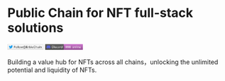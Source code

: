 # Public Chain for NFT full-stack solutions

[<img src=https://github.com/erbieio/.github/blob/main/profile/twitter.png width=16% height=30% />](https://twitter.com/ErbieChain)
[<img src=https://github.com/erbieio/.github/blob/main/profile/discord.png width=17% height=30% />](https://discord.com/invite/N4ksH6tqRX)

Building a value hub for NFTs across all chains，unlocking the unlimited potential and liquidity of NFTs. 
